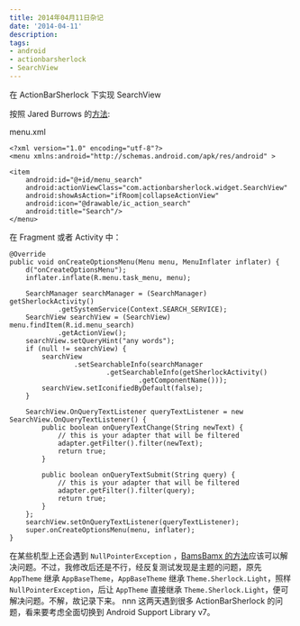 ```yaml
---
title: 2014年04月11日杂记
date: '2014-04-11'
description:
tags:
- android
- actionbarsherlock
- SearchView
---
```



在 ActionBarSherlock 下实现 SearchView 

按照 Jared Burrows 的[方法](http://stackoverflow.com/a/14085524/851344):

menu.xml

    <?xml version="1.0" encoding="utf-8"?>
    <menu xmlns:android="http://schemas.android.com/apk/res/android" >
        
    <item
        android:id="@+id/menu_search"
        android:actionViewClass="com.actionbarsherlock.widget.SearchView"
        android:showAsAction="ifRoom|collapseActionView"
        android:icon="@drawable/ic_action_search"
        android:title="Search"/>
    </menu>


在 Fragment 或者 Activity 中：

	@Override
	public void onCreateOptionsMenu(Menu menu, MenuInflater inflater) {
		d("onCreateOptionsMenu");
		inflater.inflate(R.menu.task_menu, menu);

		SearchManager searchManager = (SearchManager) getSherlockActivity()
				.getSystemService(Context.SEARCH_SERVICE);
		SearchView searchView = (SearchView) menu.findItem(R.id.menu_search)
				.getActionView();
		searchView.setQueryHint("any words");
		if (null != searchView) {
			searchView
					.setSearchableInfo(searchManager
							.getSearchableInfo(getSherlockActivity()
									.getComponentName()));
			searchView.setIconifiedByDefault(false);
		}

		SearchView.OnQueryTextListener queryTextListener = new SearchView.OnQueryTextListener() {
			public boolean onQueryTextChange(String newText) {
				// this is your adapter that will be filtered
				adapter.getFilter().filter(newText);
				return true;
			}

			public boolean onQueryTextSubmit(String query) {
				// this is your adapter that will be filtered
				adapter.getFilter().filter(query);
				return true;
			}
		};
		searchView.setOnQueryTextListener(queryTextListener);
		super.onCreateOptionsMenu(menu, inflater);
	}


在某些机型上还会遇到 `NullPointerException` ，[BamsBamx 的方法](http://stackoverflow.com/a/16903531/992665)应该可以解决问题。不过，我修改后还是不行，经反复测试发现是主题的问题，原先 `AppTheme` 继承 `AppBaseTheme`，`AppBaseTheme` 继承 `Theme.Sherlock.Light`，照样 `NullPointerException`，后让 `AppTheme` 直接继承  `Theme.Sherlock.Light`，便可解决问题。不解，故记录下来。
nnn
这两天遇到很多 ActionBarSherlock 的问题，看来要考虑全面切换到 Android Support Library v7。
